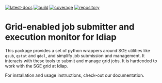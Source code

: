<!--
SPDX-FileCopyrightText: Copyright © 2022 Idiap Research Institute <contact@idiap.ch>

SPDX-License-Identifier: GPL-3.0-or-later
-->

[![latest-docs](https://img.shields.io/badge/docs-v2.1.0-orange.svg)](https://gridtk.readthedocs.io/en/v2.1.0/)
[![build](https://gitlab.idiap.ch/software/gridtk/badges/v2.1.0/pipeline.svg)](https://gitlab.idiap.ch/software/gridtk/commits/v2.1.0)
[![coverage](https://gitlab.idiap.ch/software/gridtk/badges/v2.1.0/coverage.svg)](https://www.idiap.ch/software/biosignal/docs/software/gridtk/v2.1.0/coverage/index.html)
[![repository](https://img.shields.io/badge/gitlab-project-0000c0.svg)](https://gitlab.idiap.ch/software/gridtk)


# Grid-enabled job submitter and execution monitor for Idiap

This package provides a set of python wrappers around SGE utilities like
`qsub`, `qstat` and `qdel`, and simplify job submission and management. It
interacts with these tools to submit and manage grid jobs.  It is hardcoded to
work with the SGE grid at Idiap.

For installation and usage instructions, check-out our documentation.
